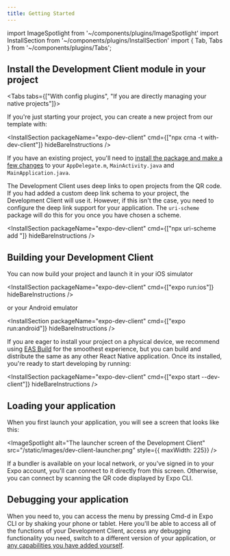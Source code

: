 ```yaml
---
title: Getting Started
---
```


import ImageSpotlight from '~/components/plugins/ImageSpotlight'
import InstallSection from '~/components/plugins/InstallSection'
import { Tab, Tabs } from '~/components/plugins/Tabs';

## Install the Development Client module in your project

<Tabs tabs={["With config plugins", "If you are directly managing your native projects"]}>

<Tab >
<InstallSection packageName="expo-dev-client" cmd={["expo init # if you don't already have a Managed Workflow project", "yarn add expo-dev-client"]} hideBareInstructions />

</Tab>

<Tab >

If you're just starting your project, you can create a new project from our template with:

<InstallSection packageName="expo-dev-client" cmd={["npx crna -t with-dev-client"]} hideBareInstructions />

If you have an existing project, you'll need to [install the package and make a few changes](installation.md) to your `AppDelegate.m`, `MainActivity.java` and `MainApplication.java`.

The Development Client uses deep links to open projects from the QR code. If you had added a custom deep link schema to your project, the Development Client will use it. However, if this isn't the case, you need to configure the deep link support for your application. The `uri-scheme` package will do this for you once you have chosen a scheme.

<InstallSection packageName="expo-dev-client" cmd={["npx uri-scheme add <your scheme>"]} hideBareInstructions />

</Tab>

</Tabs>

## Building your Development Client

You can now build your project and launch it in your iOS simulator

<InstallSection packageName="expo-dev-client" cmd={["expo run:ios"]} hideBareInstructions />

or your Android emulator

<InstallSection packageName="expo-dev-client" cmd={["expo run:android"]} hideBareInstructions />

If you are eager to install your project on a physical device, we recommend using [EAS Build](eas-build.md) for the smoothest experience, but you can build and distribute the same as any other React Native application. Once its installed, you're ready to start developing by running:

<InstallSection packageName="expo-dev-client" cmd={["expo start --dev-client"]} hideBareInstructions />

## Loading your application

When you first launch your application, you will see a screen that looks like this:

<ImageSpotlight alt="The launcher screen of the Development Client" src="/static/images/dev-client-launcher.png" style={{ maxWidth: 225}} />

If a bundler is available on your local network, or you've signed in to your Expo account, you'll can connect to it directly from this screen.
Otherwise, you can connect by scanning the QR code displayed by Expo CLI.

## Debugging your application

When you need to, you can access the menu by pressing Cmd-d in Expo CLI or by shaking your phone or tablet. Here you'll be able to access all of the functions of your Development Client, access any debugging functionality you need, switch to a different version of your application, or [any capabilities you have added yourself](extending-the-dev-menu.md).
